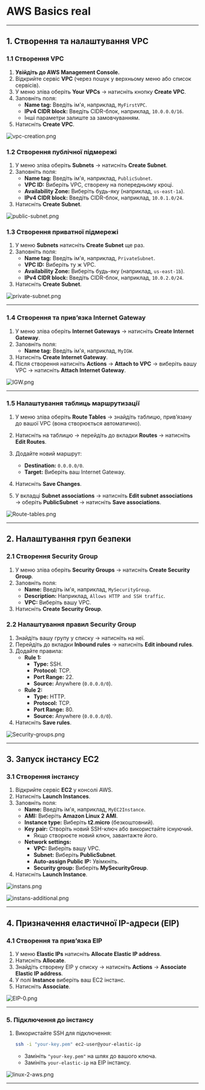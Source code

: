 # AWS Basics real 

---

## **1. Створення та налаштування VPC**

### **1.1 Створення VPC**
1. **Увійдіть до AWS Management Console.**
2. Відкрийте сервіс **VPC** (через пошук у верхньому меню або список сервісів).
3. У меню зліва оберіть **Your VPCs** → натисніть кнопку **Create VPC**.
4. Заповніть поля:
   - **Name tag:** Введіть ім'я, наприклад, `MyFirstVPC`.
   - **IPv4 CIDR block:** Введіть CIDR-блок, наприклад, `10.0.0.0/16`.
   - Інші параметри залиште за замовчуванням.
5. Натисніть **Create VPC**.

![vpc-creation.png](screenshots/vpc-creation.png)

### **1.2 Створення публічної підмережі**
1. У меню зліва оберіть **Subnets** → натисніть **Create Subnet**.
2. Заповніть поля:
   - **Name tag:** Введіть ім'я, наприклад, `PublicSubnet`.
   - **VPC ID:** Виберіть VPC, створену на попередньому кроці.
   - **Availability Zone:** Виберіть будь-яку (наприклад, `us-east-1a`).
   - **IPv4 CIDR block:** Введіть CIDR-блок, наприклад, `10.0.1.0/24`.
3. Натисніть **Create Subnet**.

![public-subnet.png](screenshots/public-subnet.png)
### **1.3 Створення приватної підмережі**
1. У меню **Subnets** натисніть **Create Subnet** ще раз.
2. Заповніть поля:
   - **Name tag:** Введіть ім'я, наприклад, `PrivateSubnet`.
   - **VPC ID:** Виберіть ту ж VPC.
   - **Availability Zone:** Виберіть будь-яку (наприклад, `us-east-1b`).
   - **IPv4 CIDR block:** Введіть CIDR-блок, наприклад, `10.0.2.0/24`.
3. Натисніть **Create Subnet**.

![private-subnet.png](screenshots/private-subnet.png)

---

### **1.4 Створення та прив’язка Internet Gateway**
1. У меню зліва оберіть **Internet Gateways** → натисніть **Create Internet Gateway**.
2. Заповніть поля:
   - **Name tag:** Введіть ім'я, наприклад, `MyIGW`.
3. Натисніть **Create Internet Gateway**.
4. Після створення натисніть **Actions** → **Attach to VPC** → виберіть вашу VPC → натисніть **Attach Internet Gateway**.

![IGW.png](screenshots/IGW.png)

---

### **1.5 Налаштування таблиць маршрутизації**
1. У меню зліва оберіть **Route Tables** → знайдіть таблицю, прив’язану до вашої VPC (вона створюється автоматично).
2. Натисніть на таблицю → перейдіть до вкладки **Routes** → натисніть **Edit Routes**.
3. Додайте новий маршрут:
   - **Destination:** `0.0.0.0/0`.
   - **Target:** Виберіть ваш Internet Gateway.
4. Натисніть **Save Changes**.

5. У вкладці **Subnet associations** → натисніть **Edit subnet associations** → оберіть **PublicSubnet** → натисніть **Save associations**.
   
![Route-tables.png](screenshots/Route-tables.png)

---

## **2. Налаштування груп безпеки**

### **2.1 Створення Security Group**
1. У меню зліва оберіть **Security Groups** → натисніть **Create Security Group**.
2. Заповніть поля:
   - **Name:** Введіть ім'я, наприклад, `MySecurityGroup`.
   - **Description:** Наприклад, `Allows HTTP and SSH traffic`.
   - **VPC:** Виберіть вашу VPC.
3. Натисніть **Create Security Group**.

### **2.2 Налаштування правил Security Group**
1. Знайдіть вашу групу у списку → натисніть на неї.
2. Перейдіть до вкладки **Inbound rules** → натисніть **Edit inbound rules**.
3. Додайте правила:
   - **Rule 1:**
     - **Type:** SSH.
     - **Protocol:** TCP.
     - **Port Range:** 22.
     - **Source:** Anywhere (`0.0.0.0/0`).
   - **Rule 2:**
     - **Type:** HTTP.
     - **Protocol:** TCP.
     - **Port Range:** 80.
     - **Source:** Anywhere (`0.0.0.0/0`).
4. Натисніть **Save rules**.

![Security-groups.png](screenshots/Security-groups.png)

---

## **3. Запуск інстансу EC2**

### **3.1 Створення інстансу**
1. Відкрийте сервіс **EC2** у консолі AWS.
2. Натисніть **Launch Instances**.
3. Заповніть поля:
   - **Name:** Введіть ім'я, наприклад, `MyEC2Instance`.
   - **AMI:** Виберіть **Amazon Linux 2 AMI**.
   - **Instance type:** Виберіть **t2.micro** (безкоштовний).
   - **Key pair:** Створіть новий SSH-ключ або використайте існуючий.
     - Якщо створюєте новий ключ, завантажте його.
   - **Network settings:**
     - **VPC:** Виберіть вашу VPC.
     - **Subnet:** Виберіть **PublicSubnet**.
     - **Auto-assign Public IP:** Увімкніть.
     - **Security group:** Виберіть **MySecurityGroup**.
4. Натисніть **Launch Instance**.

![instans.png](screenshots/instans.png)

![instans-additional.png](screenshots/instans-additional.png)


---

## **4. Призначення еластичної IP-адреси (EIP)**

### **4.1 Створення та прив’язка EIP**
1. У меню **Elastic IPs** натисніть **Allocate Elastic IP address**.
2. Натисніть **Allocate**.
3. Знайдіть створену EIP у списку → натисніть **Actions** → **Associate Elastic IP address**.
4. У полі **Instance** виберіть ваш EC2 інстанс.
5. Натисніть **Associate**.

![EIP-0.png](screenshots/EIP-0.png)

---

### **5. Підключення до інстансу**
1. Використайте SSH для підключення:
   ```bash
   ssh -i "your-key.pem" ec2-user@your-elastic-ip
   ```
   - Замініть `"your-key.pem"` на шлях до вашого ключа.
   - Замініть `your-elastic-ip` на EIP інстансу.

![linux-2-aws.png](screenshots/linux-2-aws.png)

---
